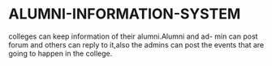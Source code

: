 # ALUMNI-INFORMATION-SYSTEM
colleges can keep information of their alumni.Alumni and ad- min can post forum and others can reply to it,also the admins can post the events that are going to happen in the college.
